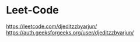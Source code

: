 # Leet-Code
https://leetcode.com/djeditzzbyarjun/
https://auth.geeksforgeeks.org/user/djeditzzbyarjun/
